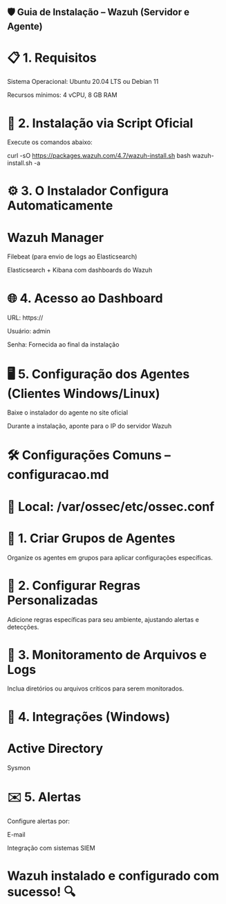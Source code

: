 ## 🛡️ Guia de Instalação – Wazuh (Servidor e Agente)

# 📋 1. Requisitos

Sistema Operacional: Ubuntu 20.04 LTS ou Debian 11

Recursos mínimos: 4 vCPU, 8 GB RAM

# 🧰 2. Instalação via Script Oficial

Execute os comandos abaixo:

curl -sO https://packages.wazuh.com/4.7/wazuh-install.sh
bash wazuh-install.sh -a

# ⚙️ 3. O Instalador Configura Automaticamente

# Wazuh Manager

Filebeat (para envio de logs ao Elasticsearch)

Elasticsearch + Kibana com dashboards do Wazuh

# 🌐 4. Acesso ao Dashboard

URL: https://<IP-do-servidor>

Usuário: admin

Senha: Fornecida ao final da instalação

# 🖥️ 5. Configuração dos Agentes (Clientes Windows/Linux)

Baixe o instalador do agente no site oficial

Durante a instalação, aponte para o IP do servidor Wazuh

# 🛠️ Configurações Comuns – configuracao.md

# 📁 Local: /var/ossec/etc/ossec.conf

# 🔹 1. Criar Grupos de Agentes

Organize os agentes em grupos para aplicar configurações específicas.

# 📜 2. Configurar Regras Personalizadas

Adicione regras específicas para seu ambiente, ajustando alertas e detecções.

# 📂 3. Monitoramento de Arquivos e Logs

Inclua diretórios ou arquivos críticos para serem monitorados.

# 🧩 4. Integrações (Windows)

# Active Directory

Sysmon

# ✉️ 5. Alertas

Configure alertas por:

E-mail

Integração com sistemas SIEM

# Wazuh instalado e configurado com sucesso! 🔍

